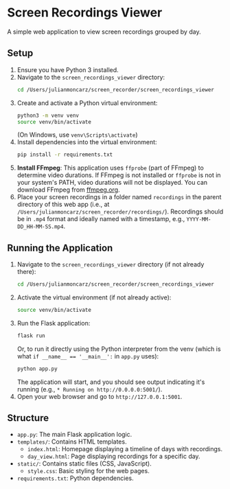 # Screen Recordings Viewer

A simple web application to view screen recordings grouped by day.

## Setup

1.  Ensure you have Python 3 installed.
2.  Navigate to the `screen_recordings_viewer` directory:
    ```bash
    cd /Users/julianmoncarz/screen_recorder/screen_recordings_viewer
    ```
3.  Create and activate a Python virtual environment:
    ```bash
    python3 -m venv venv
    source venv/bin/activate 
    ```
    (On Windows, use `venv\Scripts\activate`)
4.  Install dependencies into the virtual environment:
    ```bash
    pip install -r requirements.txt
    ```
5.  **Install FFmpeg**: This application uses `ffprobe` (part of FFmpeg) to determine video durations. If FFmpeg is not installed or `ffprobe` is not in your system's PATH, video durations will not be displayed. You can download FFmpeg from [ffmpeg.org](https://ffmpeg.org/download.html).
4.  Place your screen recordings in a folder named `recordings` in the parent directory of this web app (i.e., at `/Users/julianmoncarz/screen_recorder/recordings/`). Recordings should be in `.mp4` format and ideally named with a timestamp, e.g., `YYYY-MM-DD_HH-MM-SS.mp4`.

## Running the Application

1.  Navigate to the `screen_recordings_viewer` directory (if not already there):
    ```bash
    cd /Users/julianmoncarz/screen_recorder/screen_recordings_viewer
    ```
2.  Activate the virtual environment (if not already active):
    ```bash
    source venv/bin/activate
    ```
3.  Run the Flask application:
    ```bash
    flask run
    ```
    Or, to run it directly using the Python interpreter from the venv (which is what `if __name__ == '__main__':` in `app.py` uses):
    ```bash
    python app.py
    ```
    The application will start, and you should see output indicating it's running (e.g., `* Running on http://0.0.0.0:5001/`).
4.  Open your web browser and go to `http://127.0.0.1:5001`.

## Structure

-   `app.py`: The main Flask application logic.
-   `templates/`: Contains HTML templates.
    -   `index.html`: Homepage displaying a timeline of days with recordings.
    -   `day_view.html`: Page displaying recordings for a specific day.
-   `static/`: Contains static files (CSS, JavaScript).
    -   `style.css`: Basic styling for the web pages.
-   `requirements.txt`: Python dependencies.
